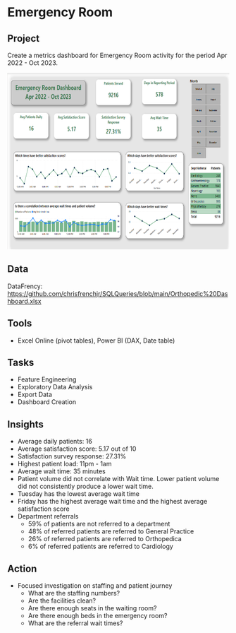 # Emergency Room


## Project
Create a metrics dashboard for Emergency Room activity for the period Apr 2022 - Oct 2023.

<img src="https://github.com/Sarah269/glowing-dollop/blob/main/EmergencyRoom/EmergencyRoom.png" height=400>

## Data
DataFrency: https://github.com/chrisfrenchjr/SQLQueries/blob/main/Orthopedic%20Dashboard.xlsx

## Tools
- Excel Online (pivot tables), Power BI (DAX, Date table)

## Tasks
- Feature Engineering
- Exploratory Data Analysis
- Export Data
- Dashboard Creation

## Insights
- Average daily patients: 16
- Average satisfaction score: 5.17 out of 10
- Satisfaction survey response: 27.31%
- Highest patient load: 11pm - 1am
- Average wait time: 35 minutes
- Patient volume did not correlate with Wait time.  Lower patient volume did not consistently produce a lower wait time.
- Tuesday has the lowest average wait time
- Friday has the highest average wait time and the highest average satisfaction score
- Department referrals
  - 59% of patients are not referred to a department
  - 48% of referred patients are referred to General Practice
  - 26% of referred patients are referred to Orthopedica
  - 6% of referred patients are referred to Cardiology

## Action
-  Focused investigation on staffing and patient journey
    - What are the staffing numbers?
    - Are the facilities clean?
    - Are there enough seats in the waiting room?
    - Are there enough beds in the emergency room?
    - What are the referral wait times?
      
  
